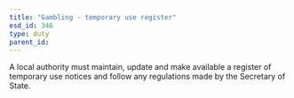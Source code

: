 ```yaml
---
title: "Gambling - temporary use register"
esd_id: 346
type: duty
parent_id:  
---
```


A local authority must maintain, update and make available a register of temporary use notices and follow any regulations made by the Secretary of State. 

